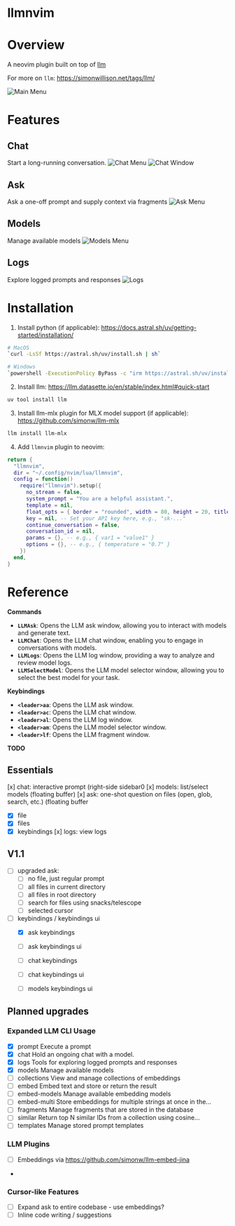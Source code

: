 # llmnvim

# Overview
A neovim plugin built on top of [llm](https://llm.datasette.io/en/stable/)

For more on `llm`: https://simonwillison.net/tags/llm/

![Main Menu](images/main_menu.png)


# Features
## Chat
Start a long-running conversation.
![Chat Menu](images/chat_menu.png)
![Chat Window](images/chat_window.png)

## Ask
Ask a one-off prompt and supply context via fragments
![Ask Menu](images/ask_menu.png)

## Models
Manage available models
![Models Menu](images/models_menu.png)

## Logs
Explore logged prompts and responses
![Logs](images/logs_window.png)

# Installation
1. Install python (if applicable): https://docs.astral.sh/uv/getting-started/installation/

```sh
# MacOS
`curl -LsSf https://astral.sh/uv/install.sh | sh`
```

```sh
# Windows
`powershell -ExecutionPolicy ByPass -c "irm https://astral.sh/uv/install.ps1 | iex"`
```

2. Install llm: https://llm.datasette.io/en/stable/index.html#quick-start
```sh
uv tool install llm
```

3. Install llm-mlx plugin for MLX model support (if applicable): https://github.com/simonw/llm-mlx 
```sh
llm install llm-mlx
```


4. Add `llmnvim` plugin to neovim:
```lua
return {
  "llmnvim",
  dir = "~/.config/nvim/lua/llmnvim",
  config = function()
    require("llmnvim").setup({
      no_stream = false,
      system_prompt = "You are a helpful assistant.",
      template = nil,
      float_opts = { border = "rounded", width = 80, height = 20, title = "LLM Chat" },
      key = nil, -- Set your API key here, e.g., "sk-..."
      continue_conversation = false,
      conversation_id = nil,
      params = {}, -- e.g., { var1 = "value1" }
      options = {}, -- e.g., { temperature = "0.7" }
    })
  end,
}
```

# Reference
**Commands**
*   **`LLMAsk`**: Opens the LLM ask window, allowing you to interact with models and generate text.
*   **`LLMChat`**: Opens the LLM chat window, enabling you to engage in conversations with models.
*   **`LLMLogs`**: Opens the LLM log window, providing a way to analyze and review model logs.
*   **`LLMSelectModel`**: Opens the LLM model selector window, allowing you to select the best model for your task.

**Keybindings**
*   **`<leader>aa`**: Opens the LLM ask window.
*   **`<leader>ac`**: Opens the LLM chat window.
*   **`<leader>al`**: Opens the LLM log window.
*   **`<leader>am`**: Opens the LLM model selector window.
*   **`<leader>lf`**: Opens the LLM fragment window.


**TODO**
## Essentials
[x] chat: interactive prompt (right-side sidebar0
[x] models: list/select models (floating buffer)
[x] ask: one-shot question on files (open, glob, search, etc.) (floating buffer
  - [x] file
  - [x] files
  - [x] keybindings
[x] logs: view logs

## V1.1
- [ ] upgraded ask:
  - [ ] no file, just regular prompt
  - [ ] all files in current directory
  - [ ] all files in root directory
  - [ ] search for files using snacks/telescope
  - [ ] selected cursor

- [ ] keybindings / keybindings ui
  - [x] ask keybindings 
  - [ ] ask keybindings ui
  - [ ] chat keybindings 
  - [ ] chat keybindings ui
  - [ ] models keybindings ui


## Planned upgrades
### Expanded LLM CLI Usage
- [x] prompt       Execute a prompt
- [x] chat          Hold an ongoing chat with a model.
- [x] logs          Tools for exploring logged prompts and responses
- [x] models        Manage available models
- [ ] collections   View and manage collections of embeddings
- [ ] embed         Embed text and store or return the result
- [ ] embed-models  Manage available embedding models
- [ ] embed-multi   Store embeddings for multiple strings at once in the...
- [ ] fragments     Manage fragments that are stored in the database
- [ ] similar       Return top N similar IDs from a collection using cosine...
- [ ] templates     Manage stored prompt templates

### LLM Plugins
- [ ] Embeddings via https://github.com/simonw/llm-embed-jina
- 

### Cursor-like Features
- [ ] Expand ask to entire codebase - use embeddings?
- [ ] Inline code writing / suggestions

### 
